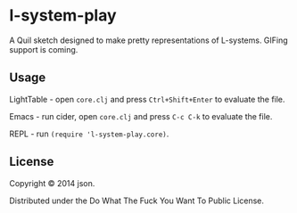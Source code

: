 # l-system-play

A Quil sketch designed to make pretty representations of L-systems.
GIFing support is coming.

## Usage

LightTable - open `core.clj` and press `Ctrl+Shift+Enter` to evaluate the file.

Emacs - run cider, open `core.clj` and press `C-c C-k` to evaluate the file.

REPL - run `(require 'l-system-play.core)`.

## License

Copyright © 2014 json.

Distributed under the Do What The Fuck You Want To Public License.
